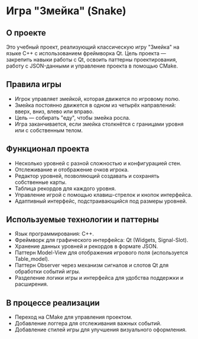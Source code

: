 # Игра "Змейка" (Snake)

## О проекте
Это учебный проект, реализующий классическую игру "Змейка" на языке C++ с использованием фреймворка Qt. Цель проекта — закрепить навыки работы с Qt, освоить паттерны проектирования, работу с JSON-данными и управление проекта в помощью CMake. 

## Правила игры
- Игрок управляет змейкой, которая движется по игровому полю.
- Змейка постоянно движется в одном из четырёх направлений: вверх, вниз, влево или вправо.
- Цель — собирать "еду", чтобы змейка росла.
- Игра заканчивается, если змейка столкнётся с границами уровня или с собственным телом.

## Функционал проекта
- Несколько уровней с разной сложностью и конфигурацией стен.
- Отслеживание и отображение очков игрока.
- Редактор уровней, позволяющий создавать и сохранять собственные карты.
- Таблица рекордов для каждого уровня.
- Управление игрой с помощью клавиш-стрелок и кнопок интерфейса.
- Адаптивный интерфейс, подстраивающийся под размеры уровней.

## Используемые технологии и паттерны
- Язык программирования: C++.
- Фреймворк для графического интерфейса: Qt (Widgets, Signal-Slot).
- Хранение данных уровней и рекордов в формате JSON.
- Паттерн Model-View для отображения игрового поля (используется Table_model).
- Паттерн Observer через механизм сигналов и слотов Qt для обработки событий игры.
- Разделение логики игры и интерфейса для удобства поддержки и расширения.

## В процессе реализации
- Переход на CMake для управления проектом.
- Добавление логгера для отслеживания важных событий.
- Добавление стилей игры для улучшения визуального оформления. 


